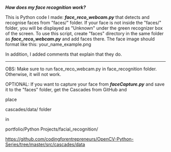 ***How does my face recognition work?***

This is Python code I made: ***face_reco_webcam.py*** that detects and recognise faces from "faces/" folder. If your face is not inside the "faces/" folder, you will be displayed as "Unknown" under the green recognizer box of the screen. To use this script, create "faces" directory in the same folder as ***face_reco_webcam.py*** and add faces there. The face image should format like this: your_name_example.png

In addition, I added comments that explain that they do.

-----------------------------------------------------------------------------------------------------------------------------------------------------------
OBS: Make sure to run face_reco_webcam.py in face_recognition folder. Otherwise, it will not work.

OPTIONAL: If you want to capture your face from ***faceCapture.py*** and save it to the "faces" folder, get the Cascades from GitHub and 

place 

cascades/data/ folder

in 

portfolio/Python Projects/facial_recognition/ 

https://github.com/codingforentrepreneurs/OpenCV-Python-Series/tree/master/src/cascades/data
